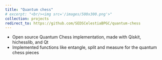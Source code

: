 ```yaml
---
title: "Quantum chess"
# excerpt: "<br/><img src='/images/500x300.png'>"
collection: projects
redirect_to: https://github.com/SEDSCelestiaBPGC/quantum-chess
---
```

- Open source Quantum Chess implementation, made with Qiskit, hichesslib, and Qt
- Implemented functions like entangle, split and measure for the quantum chess pieces